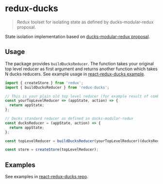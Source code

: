 # redux-ducks

> Redux toolset for isolating state as defined by ducks-modular-redux proposal.

State isolation implementation based on [ducks-modular-redux proposal](https://github.com/erikras/ducks-modular-redux).

## Usage

The package provides `buildDucksReducer`. The function takes your original top level reducer as first argument and returns another function which takes N ducks reducers. See example usage in [react-redux-ducks example](https://github.com/salsita/react-redux-ducks/blob/master/examples/counters/src/app.js#L10-L12).

```javascript
import { createStore } from 'redux';
import { buildDucksReducer } from 'redux-ducks';

// This is your plain old top level reducer (for example result of combinReducers function)
const yourTopLevelReducer => (appState, action) => {
  return appState;
};

// Ducks standard reducer as defined in ducks-modular-redux
const ducksReducer = (appState, action) => {
  return appState;
};

const topLevelReducer = buildDucksReducer(yourTopLevelReducer)(ducksReducer, anotherDucksReducer);

const store = createStore(topLevelReducer);
```

## Examples

See examples in [react-redux-ducks repo](https://github.com/salsita/react-redux-ducks).